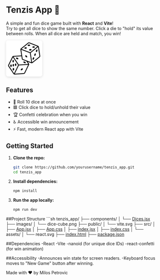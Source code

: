 # Tenzis App 🎲

A simple and fun dice game built with **React** and **Vite**!  
Try to get all dice to show the same number. Click a die to "hold" its value between rolls. When all dice are held and match, you win!

<p align="left">
  <img src="images/dice-cube.png" alt="Screenshot" width="120" style="border-radius: 8px; box-shadow: 0 2px 8px #0002;" />
</p>

## Features

- 🎲 Roll 10 dice at once
- 🟩 Click dice to hold/unhold their value
- 🏆 Confetti celebration when you win
- ♿ Accessible win announcement
- ⚡ Fast, modern React app with Vite

## Getting Started

1. **Clone the repo:**
   ```sh
   git clone https://github.com/yourusername/tenzis_app.git
   cd tenzis_app

1. **Install dependencies:**
   ```sh
   npm install

3. **Run the app locally:**
   ```sh
   npm run dev

##Project Structure
    ```sh
        tenzis_app/
        ├── components/
        │   └── [Dices.jsx](http://_vscodecontentref_/0)
        ├── images/
        │   └── dice-cube.png
        ├── public/
        │   └── vite.svg
        ├── src/
        │   ├── [App.jsx](http://_vscodecontentref_/1)
        │   ├── [App.css](http://_vscodecontentref_/2)
        │   ├── [index.jsx](http://_vscodecontentref_/3)
        │   ├── [index.css](http://_vscodecontentref_/4)
        │   └── assets/
        │       └── react.svg
        ├── [index.html](http://_vscodecontentref_/5)
        ├── [package.json](http://_vscodecontentref_/6)


##Dependencies
-React
-Vite
-nanoid (for unique dice IDs)
-react-confetti (for win animation)

##Accessibility
-Announces win state for screen readers.
-Keyboard focus moves to "New Game" button after winning.

Made with ❤️ by Milos Petrovic
